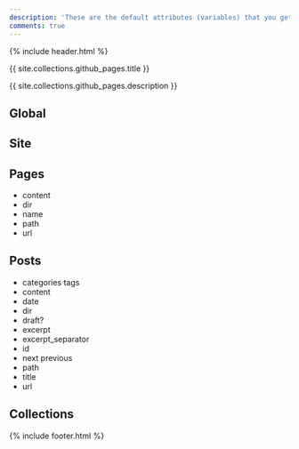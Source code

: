 ```yaml
---
description: 'These are the default attributes (variables) that you get with each part of the Jekyll domain.'
comments: true
---
```

{% include header.html %}

{{ site.collections.github_pages.title }}

{{ site.collections.github_pages.description }}

## Global


## Site


## Pages
- content
- dir
- name
- path
- url

## Posts
- categories tags
- content
- date
- dir
- draft?
- excerpt
- excerpt_separator
- id
- next previous
- path
- title
- url

## Collections


{% include footer.html %}
